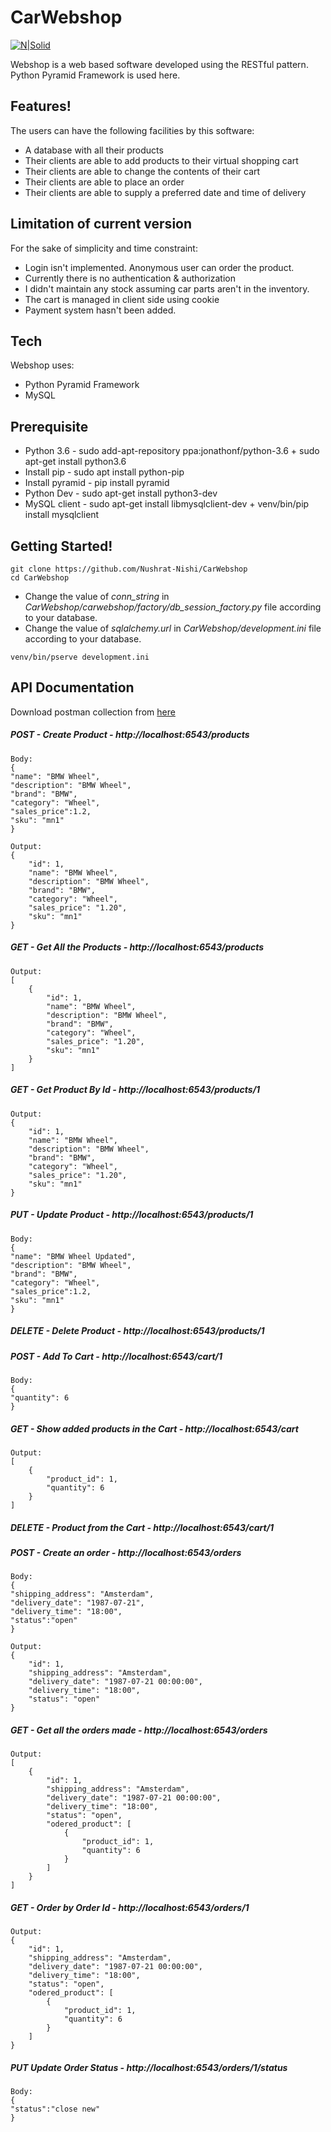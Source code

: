 # CarWebshop
[![N|Solid](https://trypyramid.com/img/pyramid-60x60.png)]()

Webshop is a web based software developed using the RESTful pattern. Python Pyramid Framework is used here.

## Features!
The users can have the following facilities by this software:
  - A database with all their products
  - Their clients are able to add products to their virtual shopping cart
  - Their clients are able to change the contents of their cart
  - Their clients are able to place an order
  - Their clients are able to supply a preferred date and time of delivery

## Limitation of current version
For the sake of simplicity and time constraint:
  - Login isn't implemented. Anonymous user can order the product.
  - Currently there is no authentication & authorization
  - I didn't maintain any stock assuming car parts aren't in the inventory.
  - The cart is managed in client side using cookie
  - Payment system hasn't been added.

## Tech
Webshop uses:
* Python Pyramid Framework
* MySQL

## Prerequisite
  - Python 3.6 - sudo add-apt-repository ppa:jonathonf/python-3.6  + sudo apt-get install python3.6
  - Install pip - sudo apt install python-pip
  - Install pyramid - pip install pyramid
  - Python Dev - sudo apt-get install python3-dev
  - MySQL client - sudo apt-get install libmysqlclient-dev + venv/bin/pip install mysqlclient

## Getting Started!
```
git clone https://github.com/Nushrat-Nishi/CarWebshop
cd CarWebshop
```
  - Change the value of *conn_string* in *CarWebshop/carwebshop/factory/db_session_factory.py* file according to your database.
  - Change the value of *sqlalchemy.url* in *CarWebshop/development.ini* file according to your database.
```
venv/bin/pserve development.ini
```
## API Documentation
Download postman collection from [here](https://github.com/Nushrat-Nishi/CarWebshop/blob/master/CarWebshop.postman_collection.json)

##### POST - Create Product - http://localhost:6543/products
```
Body:
{
"name": "BMW Wheel",
"description": "BMW Wheel",
"brand": "BMW",
"category": "Wheel",
"sales_price":1.2,
"sku": "mn1"
}
```
```
Output:
{
    "id": 1,
    "name": "BMW Wheel",
    "description": "BMW Wheel",
    "brand": "BMW",
    "category": "Wheel",
    "sales_price": "1.20",
    "sku": "mn1"
}
```

##### GET - Get All the Products - http://localhost:6543/products
```
Output:
[
    {
        "id": 1,
        "name": "BMW Wheel",
        "description": "BMW Wheel",
        "brand": "BMW",
        "category": "Wheel",
        "sales_price": "1.20",
        "sku": "mn1"
    }
]
```

##### GET - Get Product By Id - http://localhost:6543/products/1
```
Output:
{
    "id": 1,
    "name": "BMW Wheel",
    "description": "BMW Wheel",
    "brand": "BMW",
    "category": "Wheel",
    "sales_price": "1.20",
    "sku": "mn1"
}
```

##### PUT - Update Product - http://localhost:6543/products/1
```
Body:
{
"name": "BMW Wheel Updated",
"description": "BMW Wheel",
"brand": "BMW",
"category": "Wheel",
"sales_price":1.2,
"sku": "mn1"
}
```
##### DELETE - Delete Product - http://localhost:6543/products/1

##### POST - Add To Cart - http://localhost:6543/cart/1
```
Body:
{
"quantity": 6
}
```
##### GET - Show added products in the Cart - http://localhost:6543/cart
```
Output:
[
    {
        "product_id": 1,
        "quantity": 6
    }
]
```

##### DELETE - Product from the Cart - http://localhost:6543/cart/1

##### POST - Create an order - http://localhost:6543/orders
```
Body:
{
"shipping_address": "Amsterdam",
"delivery_date": "1987-07-21",
"delivery_time": "18:00",
"status":"open"
}
```
```
Output:
{
    "id": 1,
    "shipping_address": "Amsterdam",
    "delivery_date": "1987-07-21 00:00:00",
    "delivery_time": "18:00",
    "status": "open"
}
```

##### GET - Get all the orders made - http://localhost:6543/orders
```
Output:
[
    {
        "id": 1,
        "shipping_address": "Amsterdam",
        "delivery_date": "1987-07-21 00:00:00",
        "delivery_time": "18:00",
        "status": "open",
        "odered_product": [
            {
                "product_id": 1,
                "quantity": 6
            }
        ]
    }
]
```
##### GET - Order by Order Id - http://localhost:6543/orders/1
```
Output:
{
    "id": 1,
    "shipping_address": "Amsterdam",
    "delivery_date": "1987-07-21 00:00:00",
    "delivery_time": "18:00",
    "status": "open",
    "odered_product": [
        {
            "product_id": 1,
            "quantity": 6
        }
    ]
}
```
##### PUT Update Order Status - http://localhost:6543/orders/1/status
```
Body:
{
"status":"close new"
}
```